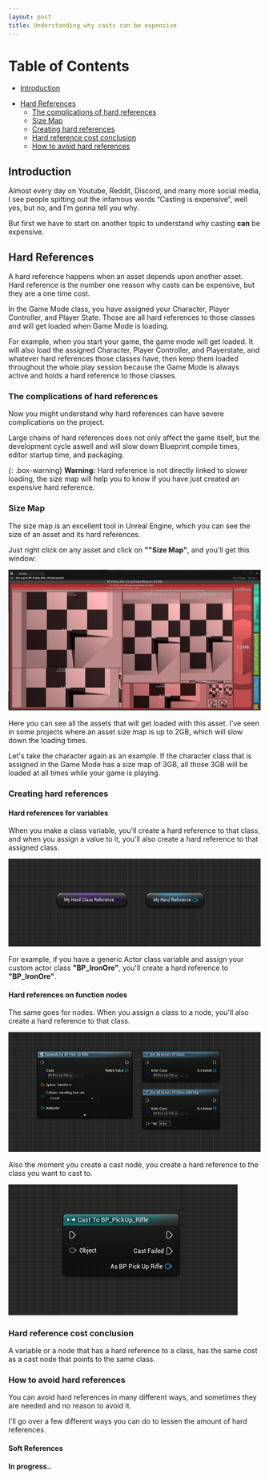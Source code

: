 ```yaml
---
layout: post
title: Understanding why casts can be expensive
---
```


# Table of Contents
* [Introduction](#introduction)
+ [Hard References](#hard-references)
    + [The complications of hard references](#the-complications-of-hard-references)
    + [Size Map](#size-map)
    + [Creating hard references](#creating-hard-references)
    + [Hard reference cost conclusion](#hard-reference-cost-conclusion)
    + [How to avoid hard references](#how-to-avoid-hard-references)

<a name="introduction"></a>
## Introduction 

Almost every day on Youtube, Reddit, Discord, and many more social media, I see people spitting out the infamous words “Casting is expensive”, well yes, but no, and I’m gonna tell you why.

But first we have to start on another topic to understand why casting **can** be expensive.

<a name="hard-references"></a>
## Hard References

A hard reference happens when an asset depends upon another asset. Hard reference is the number one reason why casts can be expensive, but they are a one time cost.  

In the Game Mode class, you have assigned your Character, Player Controller, and Player State. Those are all hard references to those classes and will get loaded when Game Mode is loading.

For example, when you start your game, the game mode will get loaded. It will also load the assigned Character, Player Controller, and Playerstate, and whatever hard references those classes have, then keep them loaded throughout the whole play session because the Game Mode is always active and holds a hard reference to those classes.

### The complications of hard references

Now you might understand why hard references can have severe complications on the project.

Large chains of hard references does not only affect the game itself, but the development cycle aswell and will slow down Blueprint compile times, editor startup time, and packaging.

{: .box-warning}
**Warning:** Hard reference is not directly linked to slower loading, the size map will help you to know if you have just created an expensive hard reference.

<a name="size-map"></a>
### Size Map

The size map is an excellent tool in Unreal Engine, which you can see the size of an asset and its hard references.

Just right click on any asset and click on **""Size Map"**, and you'll get this window:

![SizeMap](https://raw.githubusercontent.com/OlssonDev/olssondev.github.io/master/assets/img/Casting/Image_05.JPG)

Here you can see all the assets that will get loaded with this asset. I've seen in some projects where an asset size map is up to 2GB, which will slow down the loading times.

Let's take the character again as an example. If the character class that is assigned in the Game Mode has a size map of 3GB, all those 3GB will be loaded at all times while your game is playing.

<a name="creating-hard-references"></a>
### Creating hard references

#### Hard references for variables

When you make a class variable, you'll create a hard reference to that class, and when you assign a value to it, you'll also create a hard reference to that assigned class.

![HardReferenceVariable](https://raw.githubusercontent.com/OlssonDev/olssondev.github.io/master/assets/img/Casting/Image_01.JPG)

For example, if you have a generic Actor class variable and assign your custom actor class **"BP_IronOre"**, you'll create a hard reference to **"BP_IronOre"**.

#### Hard references on function nodes

The same goes for nodes. When you assign a class to a node, you'll also create a hard reference to that class.

![HardReferenceNode](https://raw.githubusercontent.com/OlssonDev/olssondev.github.io/master/assets/img/Casting/Image_03.JPG)

Also the moment you create a cast node, you create a hard reference to the class you want to cast to.

![HardReferenceCast](https://raw.githubusercontent.com/OlssonDev/olssondev.github.io/master/assets/img/Casting/Image_04.JPG)

<a name="hard-reference-cost-conclusion"></a>
### Hard reference cost conclusion

A variable or a node that has a hard reference to a class, has the same cost as a cast node that points to the same class.

<a name="how-to-avoid-hard-references"></a>
### How to avoid hard references

You can avoid hard references in many different ways, and sometimes they are needed and no reason to avoid it.

I'll go over a few different ways you can do to lessen the amount of hard references.

#### Soft References

**In progress..**
